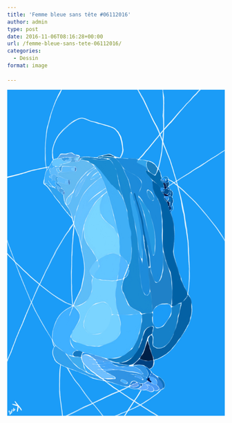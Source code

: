 ```yaml
---
title: 'Femme bleue sans tête #06112016'
author: admin
type: post
date: 2016-11-06T08:16:28+00:00
url: /femme-bleue-sans-tete-06112016/
categories:
  - Dessin
format: image

---
```

![Femme bleue sans tête #06112016](./IMG_0696.jpg)